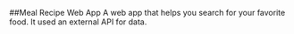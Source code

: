 ##Meal Recipe Web App
A web app that helps you search for your favorite food. It used an external API for data.
